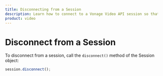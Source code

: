 ```yaml
--- 
title: Disconnecting from a Session 
description: Learn how to connect to a Vonage Video API session so that participants can use audio, video, and messaging functionality in your web application.
product: video 
---
```


# Disconnect from a Session

To disconnect from a session, call the `disconnect()` method of the Session object:

```js
session.disconnect();
```
